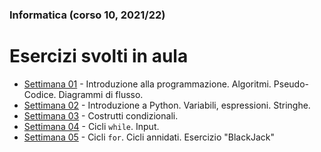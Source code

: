 ### Informatica (corso 10, 2021/22)
# Esercizi svolti in aula

- [Settimana 01](./Settimana01) - Introduzione alla programmazione. Algoritmi. Pseudo-Codice. Diagrammi di flusso.
- [Settimana 02](./Settimana02) - Introduzione a Python. Variabili, espressioni. Stringhe.
- [Settimana 03](./Settimana03) - Costrutti condizionali.
- [Settimana 04](./Settimana04) - Cicli `while`. Input.
- [Settimana 05](./Settimana05) - Cicli `for`. Cicli annidati. Esercizio "BlackJack"

